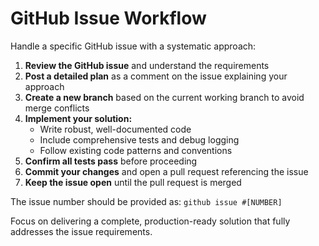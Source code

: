 # GitHub Issue Workflow

Handle a specific GitHub issue with a systematic approach:

1. **Review the GitHub issue** and understand the requirements
2. **Post a detailed plan** as a comment on the issue explaining your approach
3. **Create a new branch** based on the current working branch to avoid merge conflicts
4. **Implement your solution:**
   - Write robust, well-documented code
   - Include comprehensive tests and debug logging
   - Follow existing code patterns and conventions
5. **Confirm all tests pass** before proceeding
6. **Commit your changes** and open a pull request referencing the issue
7. **Keep the issue open** until the pull request is merged

The issue number should be provided as: `github issue #[NUMBER]`

Focus on delivering a complete, production-ready solution that fully addresses the issue requirements.
